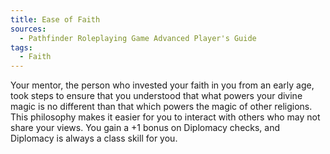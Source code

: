 ```yaml
---
title: Ease of Faith
sources:
  - Pathfinder Roleplaying Game Advanced Player's Guide
tags:
  - Faith
---
```


Your mentor, the person who invested your faith in you from an early age, took steps to ensure that you understood that what powers your divine magic is no different than that which powers the magic of other religions. This philosophy makes it easier for you to interact with others who may not share your views. You gain a +1 bonus on Diplomacy checks, and Diplomacy is always a class skill for you.

